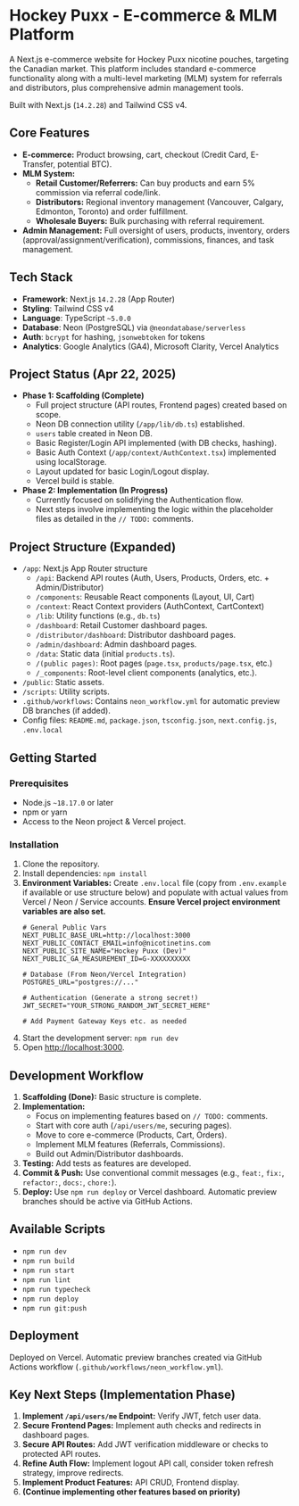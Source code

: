 # Hockey Puxx - E-commerce & MLM Platform

A Next.js e-commerce website for Hockey Puxx nicotine pouches, targeting the Canadian market. This platform includes standard e-commerce functionality along with a multi-level marketing (MLM) system for referrals and distributors, plus comprehensive admin management tools.

Built with Next.js (`14.2.28`) and Tailwind CSS v4.

## Core Features

*   **E-commerce:** Product browsing, cart, checkout (Credit Card, E-Transfer, potential BTC).
*   **MLM System:**
    *   **Retail Customer/Referrers:** Can buy products and earn 5% commission via referral code/link.
    *   **Distributors:** Regional inventory management (Vancouver, Calgary, Edmonton, Toronto) and order fulfillment.
    *   **Wholesale Buyers:** Bulk purchasing with referral requirement.
*   **Admin Management:** Full oversight of users, products, inventory, orders (approval/assignment/verification), commissions, finances, and task management.

## Tech Stack

*   **Framework**: Next.js `14.2.28` (App Router)
*   **Styling**: Tailwind CSS v4
*   **Language**: TypeScript `~5.0.0`
*   **Database**: Neon (PostgreSQL) via `@neondatabase/serverless`
*   **Auth**: `bcrypt` for hashing, `jsonwebtoken` for tokens
*   **Analytics**: Google Analytics (GA4), Microsoft Clarity, Vercel Analytics

## Project Status (Apr 22, 2025)

*   **Phase 1: Scaffolding (Complete)**
    *   Full project structure (API routes, Frontend pages) created based on scope.
    *   Neon DB connection utility (`/app/lib/db.ts`) established.
    *   `users` table created in Neon DB.
    *   Basic Register/Login API implemented (with DB checks, hashing).
    *   Basic Auth Context (`/app/context/AuthContext.tsx`) implemented using localStorage.
    *   Layout updated for basic Login/Logout display.
    *   Vercel build is stable.
*   **Phase 2: Implementation (In Progress)**
    *   Currently focused on solidifying the Authentication flow.
    *   Next steps involve implementing the logic within the placeholder files as detailed in the `// TODO:` comments.

## Project Structure (Expanded)

*   `/app`: Next.js App Router structure
    *   `/api`: Backend API routes (Auth, Users, Products, Orders, etc. + Admin/Distributor)
    *   `/components`: Reusable React components (Layout, UI, Cart)
    *   `/context`: React Context providers (AuthContext, CartContext)
    *   `/lib`: Utility functions (e.g., `db.ts`)
    *   `/dashboard`: Retail Customer dashboard pages.
    *   `/distributor/dashboard`: Distributor dashboard pages.
    *   `/admin/dashboard`: Admin dashboard pages.
    *   `/data`: Static data (initial `products.ts`).
    *   `/(public pages)`: Root pages (`page.tsx`, `products/page.tsx`, etc.)
    *   `/_components`: Root-level client components (analytics, etc.).
*   `/public`: Static assets.
*   `/scripts`: Utility scripts.
*   `.github/workflows`: Contains `neon_workflow.yml` for automatic preview DB branches (if added).
*   Config files: `README.md`, `package.json`, `tsconfig.json`, `next.config.js`, `.env.local`

## Getting Started

### Prerequisites

*   Node.js `~18.17.0` or later
*   npm or yarn
*   Access to the Neon project & Vercel project.

### Installation

1.  Clone the repository.
2.  Install dependencies: `npm install`
3.  **Environment Variables:** Create `.env.local` file (copy from `.env.example` if available or use structure below) and populate with actual values from Vercel / Neon / Service accounts. **Ensure Vercel project environment variables are also set.**
    ```dotenv
    # General Public Vars
    NEXT_PUBLIC_BASE_URL=http://localhost:3000
    NEXT_PUBLIC_CONTACT_EMAIL=info@nicotinetins.com
    NEXT_PUBLIC_SITE_NAME="Hockey Puxx (Dev)"
    NEXT_PUBLIC_GA_MEASUREMENT_ID=G-XXXXXXXXXX

    # Database (From Neon/Vercel Integration)
    POSTGRES_URL="postgres://..."

    # Authentication (Generate a strong secret!)
    JWT_SECRET="YOUR_STRONG_RANDOM_JWT_SECRET_HERE"

    # Add Payment Gateway Keys etc. as needed
    ```
4.  Start the development server: `npm run dev`
5.  Open [http://localhost:3000](http://localhost:3000).

## Development Workflow

1.  **Scaffolding (Done):** Basic structure is complete.
2.  **Implementation:**
    *   Focus on implementing features based on `// TODO:` comments.
    *   Start with core auth (`/api/users/me`, securing pages).
    *   Move to core e-commerce (Products, Cart, Orders).
    *   Implement MLM features (Referrals, Commissions).
    *   Build out Admin/Distributor dashboards.
3.  **Testing:** Add tests as features are developed.
4.  **Commit & Push:** Use conventional commit messages (e.g., `feat:`, `fix:`, `refactor:`, `docs:`, `chore:`).
5.  **Deploy:** Use `npm run deploy` or Vercel dashboard. Automatic preview branches should be active via GitHub Actions.

## Available Scripts

*   `npm run dev`
*   `npm run build`
*   `npm run start`
*   `npm run lint`
*   `npm run typecheck`
*   `npm run deploy`
*   `npm run git:push`

## Deployment

Deployed on Vercel. Automatic preview branches created via GitHub Actions workflow (`.github/workflows/neon_workflow.yml`).

## Key Next Steps (Implementation Phase)

1.  **Implement `/api/users/me` Endpoint:** Verify JWT, fetch user data.
2.  **Secure Frontend Pages:** Implement auth checks and redirects in dashboard pages.
3.  **Secure API Routes:** Add JWT verification middleware or checks to protected API routes.
4.  **Refine Auth Flow:** Implement logout API call, consider token refresh strategy, improve redirects.
5.  **Implement Product Features:** API CRUD, Frontend display.
6.  **(Continue implementing other features based on priority)**

